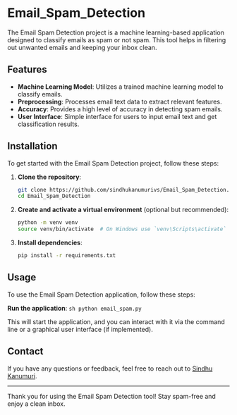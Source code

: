 # Email_Spam_Detection

The Email Spam Detection project is a machine learning-based application designed to classify emails as spam or not spam. This tool helps in filtering out unwanted emails and keeping your inbox clean.

## Features

- **Machine Learning Model**: Utilizes a trained machine learning model to classify emails.
- **Preprocessing**: Processes email text data to extract relevant features.
- **Accuracy**: Provides a high level of accuracy in detecting spam emails.
- **User Interface**: Simple interface for users to input email text and get classification results.

## Installation

To get started with the Email Spam Detection project, follow these steps:

1. **Clone the repository**:
    ```sh
    git clone https://github.com/sindhukanumurivs/Email_Spam_Detection.git
    cd Email_Spam_Detection
    ```

2. **Create and activate a virtual environment** (optional but recommended):
    ```sh
    python -m venv venv
    source venv/bin/activate  # On Windows use `venv\Scripts\activate`
    ```

3. **Install dependencies**:
    ```sh
    pip install -r requirements.txt
    ```

## Usage

To use the Email Spam Detection application, follow these steps:

 **Run the application**:
    ```sh
    python email_spam.py
    ```

This will start the application, and you can interact with it via the command line or a graphical user interface (if implemented).



## Contact

If you have any questions or feedback, feel free to reach out to [Sindhu Kanumuri](https://github.com/sindhukanumurivs).

---

Thank you for using the Email Spam Detection tool! Stay spam-free and enjoy a clean inbox.
